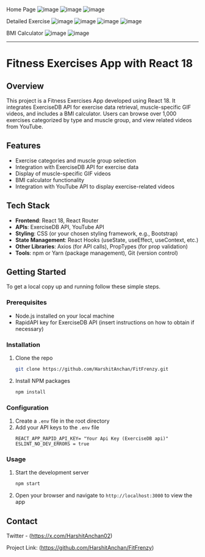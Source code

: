 Home Page
![image](https://github.com/HarshitAnchan/FitFrenzy/assets/88927163/3b6bdee9-5b4a-438e-8874-2f050e123738)
![image](https://github.com/HarshitAnchan/FitFrenzy/assets/88927163/7aa2e49c-04f5-408f-8252-9c59c1880e5c)
![image](https://github.com/HarshitAnchan/FitFrenzy/assets/88927163/66dcd805-afa0-419e-9c15-c2da772f3329)

Detailed Exercise
![image](https://github.com/HarshitAnchan/FitFrenzy/assets/88927163/c66bd573-37ca-42dd-b152-c2bb04f13d7c)
![image](https://github.com/HarshitAnchan/FitFrenzy/assets/88927163/4b8c9a51-2c97-4ea2-aad4-a912fde0a605)
![image](https://github.com/HarshitAnchan/FitFrenzy/assets/88927163/536a2ff3-2d70-4c66-801e-dbcbf6734541)
![image](https://github.com/HarshitAnchan/FitFrenzy/assets/88927163/287a0715-4725-40e2-a795-c38c75f960dd)

BMI Calculator
![image](https://github.com/HarshitAnchan/FitFrenzy/assets/88927163/649e309b-17b5-4ec8-be04-b185492fe753)
![image](https://github.com/HarshitAnchan/FitFrenzy/assets/88927163/3e441ce7-5f28-458d-9776-238a52992df7)

---

# Fitness Exercises App with React 18

## Overview
This project is a Fitness Exercises App developed using React 18. It integrates ExerciseDB API for exercise data retrieval, muscle-specific GIF videos, and includes a BMI calculator. Users can browse over 1,000 exercises categorized by type and muscle group, and view related videos from YouTube.

## Features
- Exercise categories and muscle group selection
- Integration with ExerciseDB API for exercise data
- Display of muscle-specific GIF videos
- BMI calculator functionality
- Integration with YouTube API to display exercise-related videos

## Tech Stack
- **Frontend**: React 18, React Router
- **APIs**: ExerciseDB API, YouTube API
- **Styling**: CSS (or your chosen styling framework, e.g., Bootstrap)
- **State Management**: React Hooks (useState, useEffect, useContext, etc.)
- **Other Libraries**: Axios (for API calls), PropTypes (for prop validation)
- **Tools**: npm or Yarn (package management), Git (version control)

## Getting Started
To get a local copy up and running follow these simple steps.

### Prerequisites
- Node.js installed on your local machine
- RapidAPI key for ExerciseDB API (insert instructions on how to obtain if necessary)

### Installation
1. Clone the repo
   ```sh
   git clone https://github.com/HarshitAnchan/FitFrenzy.git
   ```
2. Install NPM packages
   ```sh
   npm install
   ```

### Configuration
1. Create a `.env` file in the root directory
2. Add your API keys to the `.env` file
   ```plaintext
   REACT_APP_RAPID_API_KEY= "Your Api Key (ExerciseDB api)"
   ESLINT_NO_DEV_ERRORS = true 
   ```

### Usage
1. Start the development server
   ```sh
   npm start
   ```
2. Open your browser and navigate to `http://localhost:3000` to view the app

## Contact
Twitter - (https://x.com/HarshitAnchan02) 

Project Link: (https://github.com/HarshitAnchan/FitFrenzy)





